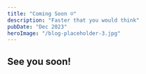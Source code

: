 ```yaml
---
title: "Coming Soon ☺️"
description: "Faster that you would think"
pubDate: "Dec 2023"
heroImage: "/blog-placeholder-3.jpg"
---
```


## See you soon!

